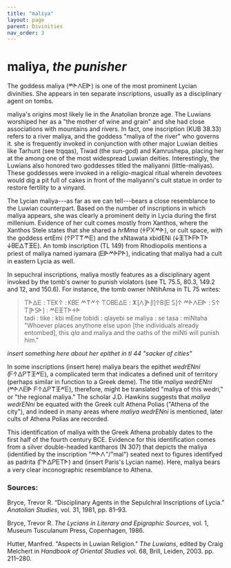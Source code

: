 ```yaml
---
title: "maliya"
layout: page
parent: Divinities
nav_order: 3
---
```


# maliya, *the punisher*

The goddess maliya (𐊎𐊀𐊍𐊆𐊊𐊀) is one of the most prominent Lycian divinities. She appears in ten separate inscriptions, usually as a disciplinary agent on tombs.

maliya's origins most likely lie in the Anatolian bronze age. The Luwians worshiped her as a "the mother of wine and grain" and she had close associations with mountains and rivers. In fact, one inscription (KUB 38.33) refers to a river maliya, and the goddess "maliya of the river" who governs it. she is frequently invoked in conjunction with other major Luwian deities like Tarhunt (see trqqas), Tiwad (the sun-god) and Kamrushepa, placing her at the among one of the most widespread Luwian deities. Interestingly, the Luwians also honored two goddesses titled the maliyanni (little-maliyas). These goddesses were invoked in a religio-magical ritual wherein devotees would dig a pit full of cakes in front of the maliyanni's cult statue in order to restore fertility to a vinyard. 

The Lycian maliya---as far as we can tell---bears a close resemblance to the Luwian counterpart. Based on the number of inscriptions in which maliya appears, she was clearly a prominent deity in Lycia during the first millenium. Evidence of her cult comes mostly from Xanthos, where the Xanthos Stele states that she shared a *hrMma* (𐊛𐊕𐊐𐊎𐊀), or cult space, with the goddess ertEmi (𐊁𐊕𐊗𐊚𐊎𐊆) and the xNtawata xbidENi (𐊜𐊑𐊗𐊀𐊇𐊀𐊗𐊀 𐊜𐊂𐊆𐊅𐊚𐊑𐊆). An tomb inscription (TL 149) from Rhodiopolis mentions a priest of maliya named iyamara (𐊆𐊊𐊀𐊎𐊀𐊕𐊀), indicating that maliya had a cult in eastern Lycia as well.

In sepuchral inscriptions, maliya mostly features as a disciplinary agent invoked by the tomb's owner to punish violators (see TL 75.5, 80.3, 149.2 and 12, and 150.6). For instance, the tomb owner hNtihAma in TL 75 writes:

> 𐊗𐊀𐊅𐊆 : 𐊗𐊆𐊋𐊁 : 𐊋𐊂𐊆 𐊎𐊚𐊏𐊁 𐊗𐊒𐊂𐊆𐊅𐊆 : 𐊌\[𐊍]𐊀\[𐊊]𐊁𐊂\[𐊆 𐊖]𐊁 𐊎𐊀𐊍𐊆𐊊𐊀 : 𐊖𐊁 𐊗\[𐊀𐊖𐊀] : 𐊎𐊆𐊑𐊗𐊀𐊛𐊀\
> tadi : tike : kbi mEne tobidi : qlayebi se maliya : se tasa : miNtaha\
> "Whoever places anythone else upon \[the individuals already entombed], this *qla* and maliya and the oaths of the miNti will punish him." 

*insert something here about her epithet in tl 44 "sacker of cities"*

In some inscriptions (insert here) maliya bears the epithet *wedrENni* (𐊇𐊁𐊅𐊕𐊚𐊑𐊏𐊆), a complicated term that indicates a defined unit of territory (perhaps similar in function to a Greek deme). The title *maliya wedrENni* (𐊎𐊀𐊍𐊆𐊊𐊀 𐊇𐊁𐊅𐊕𐊚𐊑𐊏𐊆), therefore, might be translated "maliya of this *wedri*," or "the regional maliya." The scholar J.D. Hawkins suggests that *maliya wedrENni* be equated with the Greek cult Athena Polias ("Athena of the city"), and indeed in many areas where *maliya wedrENni* is mentioned, later cults of Athena Polias are recorded.  

This identification of maliya with the Greek Athena probably dates to the first half of the fourth century BCE. Evidence for this identification comes from a silver double-headed kantharos (N 307) that depicts the maliya (identified by the inscription "𐊎𐊀𐊍"/"mal") seated next to figures identifyed as padrita (𐊓𐊀𐊅𐊕𐊆𐊗𐊀) and (insert Paris's Lycian name). Here, maliya bears a very clear inconographic resemblance to Athena.


### Sources: 
Bryce, Trevor R. “Disciplinary Agents in the Sepulchral Inscriptions of Lycia.” *Anatolian Studies*, vol. 31, 1981, pp. 81–93.

Bryce, Trevor R. *The Lycians in Literary and Epigraphic Sources*, vol. 1, Museum Tusculanum Press, Copenhagen, 1986.

Hutter, Manfred. "Aspects in Luwian Religion." *The Luwians*, edited by Craig Melchert in *Handbook of Oriental Studies* vol. 68, Brill, Leiden, 2003. pp. 211–280.
